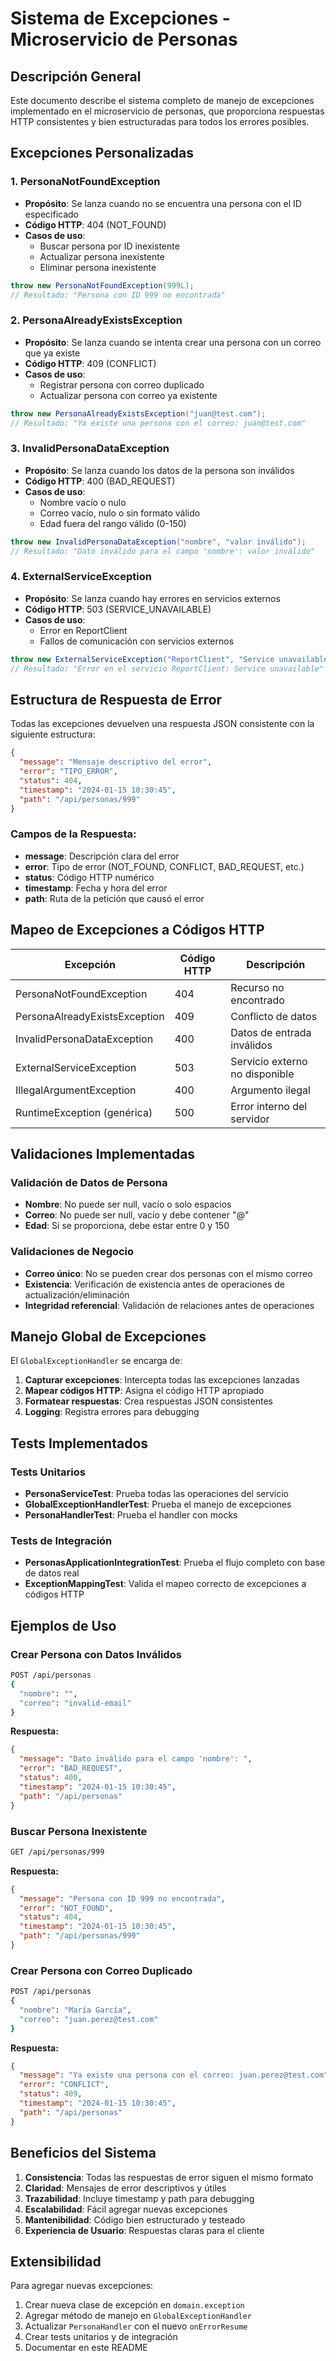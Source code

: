 # Sistema de Excepciones - Microservicio de Personas

## Descripción General

Este documento describe el sistema completo de manejo de excepciones implementado en el microservicio de personas, que proporciona respuestas HTTP consistentes y bien estructuradas para todos los errores posibles.

## Excepciones Personalizadas

### 1. PersonaNotFoundException
- **Propósito**: Se lanza cuando no se encuentra una persona con el ID especificado
- **Código HTTP**: 404 (NOT_FOUND)
- **Casos de uso**: 
  - Buscar persona por ID inexistente
  - Actualizar persona inexistente
  - Eliminar persona inexistente

```java
throw new PersonaNotFoundException(999L);
// Resultado: "Persona con ID 999 no encontrada"
```

### 2. PersonaAlreadyExistsException
- **Propósito**: Se lanza cuando se intenta crear una persona con un correo que ya existe
- **Código HTTP**: 409 (CONFLICT)
- **Casos de uso**:
  - Registrar persona con correo duplicado
  - Actualizar persona con correo ya existente

```java
throw new PersonaAlreadyExistsException("juan@test.com");
// Resultado: "Ya existe una persona con el correo: juan@test.com"
```

### 3. InvalidPersonaDataException
- **Propósito**: Se lanza cuando los datos de la persona son inválidos
- **Código HTTP**: 400 (BAD_REQUEST)
- **Casos de uso**:
  - Nombre vacío o nulo
  - Correo vacío, nulo o sin formato válido
  - Edad fuera del rango válido (0-150)

```java
throw new InvalidPersonaDataException("nombre", "valor inválido");
// Resultado: "Dato inválido para el campo 'nombre': valor inválido"
```

### 4. ExternalServiceException
- **Propósito**: Se lanza cuando hay errores en servicios externos
- **Código HTTP**: 503 (SERVICE_UNAVAILABLE)
- **Casos de uso**:
  - Error en ReportClient
  - Fallos de comunicación con servicios externos

```java
throw new ExternalServiceException("ReportClient", "Service unavailable");
// Resultado: "Error en el servicio ReportClient: Service unavailable"
```

## Estructura de Respuesta de Error

Todas las excepciones devuelven una respuesta JSON consistente con la siguiente estructura:

```json
{
  "message": "Mensaje descriptivo del error",
  "error": "TIPO_ERROR",
  "status": 404,
  "timestamp": "2024-01-15 10:30:45",
  "path": "/api/personas/999"
}
```

### Campos de la Respuesta:
- **message**: Descripción clara del error
- **error**: Tipo de error (NOT_FOUND, CONFLICT, BAD_REQUEST, etc.)
- **status**: Código HTTP numérico
- **timestamp**: Fecha y hora del error
- **path**: Ruta de la petición que causó el error

## Mapeo de Excepciones a Códigos HTTP

| Excepción | Código HTTP | Descripción |
|------------|-------------|-------------|
| PersonaNotFoundException | 404 | Recurso no encontrado |
| PersonaAlreadyExistsException | 409 | Conflicto de datos |
| InvalidPersonaDataException | 400 | Datos de entrada inválidos |
| ExternalServiceException | 503 | Servicio externo no disponible |
| IllegalArgumentException | 400 | Argumento ilegal |
| RuntimeException (genérica) | 500 | Error interno del servidor |

## Validaciones Implementadas

### Validación de Datos de Persona
- **Nombre**: No puede ser null, vacío o solo espacios
- **Correo**: No puede ser null, vacío y debe contener "@"
- **Edad**: Si se proporciona, debe estar entre 0 y 150

### Validaciones de Negocio
- **Correo único**: No se pueden crear dos personas con el mismo correo
- **Existencia**: Verificación de existencia antes de operaciones de actualización/eliminación
- **Integridad referencial**: Validación de relaciones antes de operaciones

## Manejo Global de Excepciones

El `GlobalExceptionHandler` se encarga de:
1. **Capturar excepciones**: Intercepta todas las excepciones lanzadas
2. **Mapear códigos HTTP**: Asigna el código HTTP apropiado
3. **Formatear respuestas**: Crea respuestas JSON consistentes
4. **Logging**: Registra errores para debugging

## Tests Implementados

### Tests Unitarios
- **PersonaServiceTest**: Prueba todas las operaciones del servicio
- **GlobalExceptionHandlerTest**: Prueba el manejo de excepciones
- **PersonaHandlerTest**: Prueba el handler con mocks

### Tests de Integración
- **PersonasApplicationIntegrationTest**: Prueba el flujo completo con base de datos real
- **ExceptionMappingTest**: Valida el mapeo correcto de excepciones a códigos HTTP

## Ejemplos de Uso

### Crear Persona con Datos Inválidos
```bash
POST /api/personas
{
  "nombre": "",
  "correo": "invalid-email"
}
```

**Respuesta:**
```json
{
  "message": "Dato inválido para el campo 'nombre': ",
  "error": "BAD_REQUEST",
  "status": 400,
  "timestamp": "2024-01-15 10:30:45",
  "path": "/api/personas"
}
```

### Buscar Persona Inexistente
```bash
GET /api/personas/999
```

**Respuesta:**
```json
{
  "message": "Persona con ID 999 no encontrada",
  "error": "NOT_FOUND",
  "status": 404,
  "timestamp": "2024-01-15 10:30:45",
  "path": "/api/personas/999"
}
```

### Crear Persona con Correo Duplicado
```bash
POST /api/personas
{
  "nombre": "María García",
  "correo": "juan.perez@test.com"
}
```

**Respuesta:**
```json
{
  "message": "Ya existe una persona con el correo: juan.perez@test.com",
  "error": "CONFLICT",
  "status": 409,
  "timestamp": "2024-01-15 10:30:45",
  "path": "/api/personas"
}
```

## Beneficios del Sistema

1. **Consistencia**: Todas las respuestas de error siguen el mismo formato
2. **Claridad**: Mensajes de error descriptivos y útiles
3. **Trazabilidad**: Incluye timestamp y path para debugging
4. **Escalabilidad**: Fácil agregar nuevas excepciones
5. **Mantenibilidad**: Código bien estructurado y testeado
6. **Experiencia de Usuario**: Respuestas claras para el cliente

## Extensibilidad

Para agregar nuevas excepciones:

1. Crear nueva clase de excepción en `domain.exception`
2. Agregar método de manejo en `GlobalExceptionHandler`
3. Actualizar `PersonaHandler` con el nuevo `onErrorResume`
4. Crear tests unitarios y de integración
5. Documentar en este README 